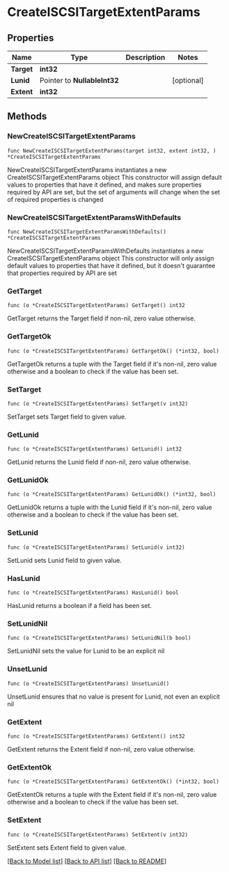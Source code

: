 # CreateISCSITargetExtentParams

## Properties

Name | Type | Description | Notes
------------ | ------------- | ------------- | -------------
**Target** | **int32** |  | 
**Lunid** | Pointer to **NullableInt32** |  | [optional] 
**Extent** | **int32** |  | 

## Methods

### NewCreateISCSITargetExtentParams

`func NewCreateISCSITargetExtentParams(target int32, extent int32, ) *CreateISCSITargetExtentParams`

NewCreateISCSITargetExtentParams instantiates a new CreateISCSITargetExtentParams object
This constructor will assign default values to properties that have it defined,
and makes sure properties required by API are set, but the set of arguments
will change when the set of required properties is changed

### NewCreateISCSITargetExtentParamsWithDefaults

`func NewCreateISCSITargetExtentParamsWithDefaults() *CreateISCSITargetExtentParams`

NewCreateISCSITargetExtentParamsWithDefaults instantiates a new CreateISCSITargetExtentParams object
This constructor will only assign default values to properties that have it defined,
but it doesn't guarantee that properties required by API are set

### GetTarget

`func (o *CreateISCSITargetExtentParams) GetTarget() int32`

GetTarget returns the Target field if non-nil, zero value otherwise.

### GetTargetOk

`func (o *CreateISCSITargetExtentParams) GetTargetOk() (*int32, bool)`

GetTargetOk returns a tuple with the Target field if it's non-nil, zero value otherwise
and a boolean to check if the value has been set.

### SetTarget

`func (o *CreateISCSITargetExtentParams) SetTarget(v int32)`

SetTarget sets Target field to given value.


### GetLunid

`func (o *CreateISCSITargetExtentParams) GetLunid() int32`

GetLunid returns the Lunid field if non-nil, zero value otherwise.

### GetLunidOk

`func (o *CreateISCSITargetExtentParams) GetLunidOk() (*int32, bool)`

GetLunidOk returns a tuple with the Lunid field if it's non-nil, zero value otherwise
and a boolean to check if the value has been set.

### SetLunid

`func (o *CreateISCSITargetExtentParams) SetLunid(v int32)`

SetLunid sets Lunid field to given value.

### HasLunid

`func (o *CreateISCSITargetExtentParams) HasLunid() bool`

HasLunid returns a boolean if a field has been set.

### SetLunidNil

`func (o *CreateISCSITargetExtentParams) SetLunidNil(b bool)`

 SetLunidNil sets the value for Lunid to be an explicit nil

### UnsetLunid
`func (o *CreateISCSITargetExtentParams) UnsetLunid()`

UnsetLunid ensures that no value is present for Lunid, not even an explicit nil
### GetExtent

`func (o *CreateISCSITargetExtentParams) GetExtent() int32`

GetExtent returns the Extent field if non-nil, zero value otherwise.

### GetExtentOk

`func (o *CreateISCSITargetExtentParams) GetExtentOk() (*int32, bool)`

GetExtentOk returns a tuple with the Extent field if it's non-nil, zero value otherwise
and a boolean to check if the value has been set.

### SetExtent

`func (o *CreateISCSITargetExtentParams) SetExtent(v int32)`

SetExtent sets Extent field to given value.



[[Back to Model list]](../README.md#documentation-for-models) [[Back to API list]](../README.md#documentation-for-api-endpoints) [[Back to README]](../README.md)


